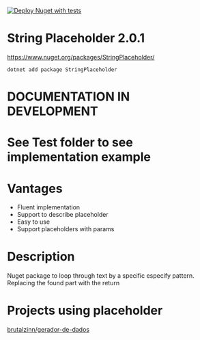 [![Deploy Nuget with tests](https://github.com/brutalzinn/string-placeholder/actions/workflows/deploy.yml/badge.svg)](https://github.com/brutalzinn/string-placeholder/actions/workflows/deploy.yml)

# String Placeholder 2.0.1

https://www.nuget.org/packages/StringPlaceholder/

```
dotnet add package StringPlaceholder
```

# DOCUMENTATION IN DEVELOPMENT

# See Test folder to see implementation example

# Vantages

- Fluent implementation
- Support to describe placeholder
- Easy to use
- Support placeholders with params

# Description

Nuget package to loop through text by a specific especify pattern. Replacing the found part with the return 


# Projects using placeholder

[brutalzinn/gerador-de-dados](https://github.com/brutalzinn/gerador-de-dados)